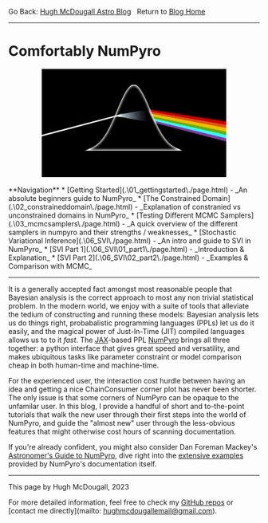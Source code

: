   
  
  
Go Back: [Hugh McDougall Astro Blog](.\..\bloghome.html)	&nbsp;	Return to [Blog Home](.\..\bloghome.html)  
  
---  
  
# Comfortably NumPyro  
  
  
  
<p align="center">  
  
  <img width="370" height="217" src="../../images/thumbs/cnpy.jpg">  
  
</p>  
**Navigation**  
* [Getting Started](.\01_gettingstarted\./page.html) - _An absolute beginners guide to NumPyro_  
* [The Constrained Domain](.\02_constraineddomain\./page.html) - _Explanation of constranied vs unconstrained domains in NumPyro_  
* [Testing Different MCMC Samplers](.\03_mcmcsamplers\./page.html) - _A quick overview of the different samplers in numpyro and their strengths / weaknesses_  
* [Stochastic Variational Inference](.\06_SVI\./page.html) - _An intro and guide to SVI in NumPyro_  
    * [SVI Part 1](.\06_SVI\01_part1\./page.html) - _Introduction & Explanation_  
    * [SVI Part 2](.\06_SVI\02_part2\./page.html) - _Examples & Comparison with MCMC_  
  
---------  
  
  
  
It is a generally accepted fact amongst most reasonable people that Bayesian analysis is the correct approach to most any non trivial statistical problem. In the modern world, we enjoy with a suite of tools that alleviate the tedium of constructing and running these models: Bayesian analysis lets us do things right, probabalistic programming languages (PPLs) let us do it easily, and the magical power of Just-In-Time (JIT) compiled languages allows us to to it _fast_. The [JAX](https://github.com/Joshuaalbert/jaxns)-based PPL [NumPyro](num.pyro.ai/) brings all three together: a python interface that gives great speed and versatility, and makes ubiquitous tasks like parameter constraint or model comparison cheap in both human-time and machine-time.  
  
For the experienced user, the interaction cost hurdle between having an idea and getting a nice ChainConsumer corner plot has never been shorter. The only issue is that some corners of NumPyro can be opaque to the unfamilar user. In this blog, I provide a handful of short and to-the-point tutorials that walk the new user through their first steps into the world of NumPyro, and guide the "almost new" user through the less-obvious features that might otherwise cost hours of scanning documentation.  
  
If you're already confident, you might also consider Dan Foreman Mackey's [Astronomer's Guide to NumPyro](https://dfm.io/posts/intro-to-numpyro/), dive right into the [extensive examples](https://num.pyro.ai/en/stable/) provided by NumPyro's documentation itself.  
  
  
  
---------  
  
This page by Hugh McDougall, 2023  
  
  
  
For more detailed information, feel free to check my [GitHub repos](https://github.com/HughMcDougall/) or [contact me directly](mailto: hughmcdougallemail@gmail.com).  
  
